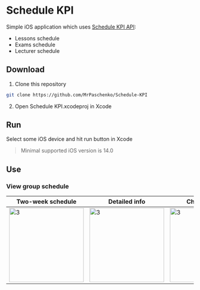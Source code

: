 # Schedule KPI

Simple iOS application which uses [Schedule KPI API](https://github.com/kpi-ua/schedule.kpi.ua):

- Lessons schedule
- Exams schedule
- Lecturer schedule

## Download

1. Clone this repository

```bash
git clone https://github.com/MrPaschenko/Schedule-KPI
```

2. Open Schedule KPI.xcodeproj in Xcode

## Run

Select some iOS device and hit run button in Xcode

> Minimal supported iOS version is 14.0

## Use

### View group schedule

| Two-week schedule  | Detailed info | Change group |
| ------------- | ------------- | ------------- |
| <img src="https://user-images.githubusercontent.com/64316080/167400052-74059033-a882-4c14-992a-957bd52bcec5.png" alt="3" width="200"/>  | <img src="https://user-images.githubusercontent.com/64316080/167400615-3e6b9891-d5d0-4895-90df-03bae25318f9.png" alt="3" width="200"/>  | <img src="https://user-images.githubusercontent.com/64316080/167400758-5ce00f8b-1748-47ad-b0d7-9a089d36b570.png" alt="3" width="200"/> |


